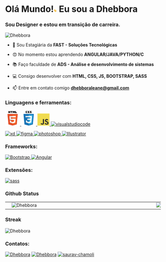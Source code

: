 <h1 align="left">Olá Mundo!<img src="https://raw.githubusercontent.com/ABSphreak/ABSphreak/master/gifs/Hi.gif" width="10px" heigth="10px"/> Eu sou a Dhebbora</h1>
<h3 align="left">Sou Designer e estou em transição de carreira.</h3>

<p align="left"> <img src="https://komarev.com/ghpvc/?username=Dhebbora&label=Profile%20views&color=0e75b6&style=flat" alt="Dhebbora" /> </p>

- 🙌 Sou Estagiária da **FAST - Soluções Tecnológicas**

- 😍 No momento estou aprendendo **ANGULAR/JAVA/PYTHON/C**

- 📚 Faço faculdade de **ADS - Análise e desenvolvimento de sistemas**

- 💻 Consigo desenvolver com **HTML, CSS, JS, BOOTSTRAP, SASS**

- 📫 Entre em contato comigo **dhebboraleane@gmail.com**

<h3 align="left">Linguagens e ferramentas:</h3>
<p align="left">
    <a href="https://www.instagram.com/p/CI_tR7dAylr/" target="_blank"> <img src="https://raw.githubusercontent.com/devicons/devicon/master/icons/html5/html5-original-wordmark.svg" alt="html5" width="48" height="48"/> </a>
 <a href="https://www.instagram.com/p/CKjykUhgFYE/" target="_blank"> <img src="https://raw.githubusercontent.com/devicons/devicon/master/icons/css3/css3-original-wordmark.svg" alt="css3" width="48" height="48"/> </a>
  <a href="https://www.instagram.com/p/CN5LgEQg9mY/" target="_blank"> <img  src="https://raw.githubusercontent.com/devicons/devicon/master/icons/javascript/javascript-original.svg" alt="javascript" width="40" height="40"/> </a>
      <a href="https://code.visualstudio.com/" target="_blank"> <img  src="https://wikiimg.tojsiabtv.com/wikipedia/commons/thumb/9/9a/Visual_Studio_Code_1.35_icon.svg/1200px-Visual_Studio_Code_1.35_icon.svg.png" alt="visualstudiocode" width="40" height="40"/> </a>
    


  <a href="https://www.adobe.com/products/xd.html" target="_blank"> <img src="https://cdn.worldvectorlogo.com/logos/adobe-xd.svg" alt="xd" width="40" height="40"/> </a> 
  <a href="https://www.figma.com/" target="_blank"> <img src="https://www.vectorlogo.zone/logos/figma/figma-icon.svg" alt="figma" width="40" height="40"/> </a>
  <a href="https://www.adobe.com/br/products/photoshop.html" target="_blank"> <img src="https://logodownload.org/wp-content/uploads/2019/10/photoshop-logo.png" alt="photoshop" width="40" height="40"/> </a> 
  <a href="https://www.adobe.com/br/products/illustrator.html?sdid=KQPNY&mv=search&ef_id=Cj0KCQiAj9iBBhCJARIsAE9qRtBG6pDYFYzUR3ediZEMpWKOJGW6bOMWlFsGJv9LapwRaD_wv3q8_5gaAuV3EALw_wcB:G:s&s_kwcid=AL!3085!3!470955336927!e!!g!!adobe%20illustrator!188190582!110348310163&gclid=Cj0KCQiAj9iBBhCJARIsAE9qRtBG6pDYFYzUR3ediZEMpWKOJGW6bOMWlFsGJv9LapwRaD_wv3q8_5gaAuV3EALw_wcB" target="_blank"><img src="https://www.adobe.com/content/dam/cc/icons/illustrator.svg" alt="Illustrator" width="40" height="40"/> </a>
  </a>
 
 <h3 align="left">Frameworks:</h3>
<p align="left">
    <a href="https://icons8.com.br/icon/84710/bootstrap" target="_blank"> <img src="https://img.icons8.com/color/452/bootstrap.png" alt="Bootstrap" width="50" height="50"/> </a>
<a href="https://angular.io/" target="_blank"> <img  src="https://angular.io/assets/images/logos/angularjs/AngularJS-Shield.svg" alt="Angular" width="40" height="40"/> </a>
 
 <h3 align="left">Extensões:</h3>
<p align="left">
     <a href="https://sass-lang.com/" target="_blank"> <img  src="https://sass-lang.com/assets/img/logos/logo-b6e1ef6e.svg" alt="sass" width="40" height="40"/> </a>
<center>
  <table>
      <h3 align="left">Github Status </h3>
    <tr>
       <td>
        <td><img width="440px" align="left" src="https://github-readme-stats.vercel.app/api?username=Dhebbora&show_icons=truea&layout=compact&theme=tokyonight" alt="Dhebbora"/></td>
       </td>

   <td>
    <td><img width="320px" align="left" src="https://github-readme-stats.vercel.app/api/top-langs/?username=Dhebbora&layout=compact&theme=tokyonight" alt="Dhebbora"/></td>
    </td>
</table>
</center>

<h3 align="left">Streak</h3>
<p><img align="center" src="https://github-readme-streak-stats.herokuapp.com/?user=Dhebbora&layout=compact&theme=tokyonight" alt="Dhebbora" /></p>


<h3 align="left">Contatos:</h3>
<p align="left">
<a href="https://codepen.io/dhebbora" target="blank"> <img src="https://seeklogo.com/images/C/codepen-logo-1B85489666-seeklogo.com.png" alt="Dhebbora" height="30" width="30"/></a>
<a href="https://www.instagram.com/soumaisfront/" target="blank"><img src="https://www.pngmart.com/files/21/Instagram-Logo-PNG-HD.png" alt="Dhebbora" height="30" width="30" /></a>
<a href="https://www.linkedin.com/in/dhebbora-vasconcelos-459077bb/" target="blank"><img src="https://www.ifpa-formation.com/fichiers/cms/linkedin-logo.png" alt="saurav-chamoli" height="30" width="30" /></a>
</p>
